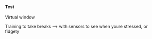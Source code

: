 #### Test


Virtual window


Training to take breaks --> with sensors to see when youre stressed, or fidgety

